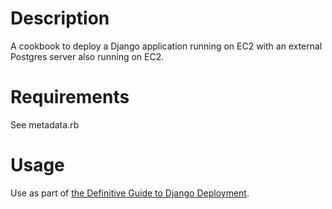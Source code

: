 Description
===========

A cookbook to deploy a Django application running on EC2 with an external Postgres server also running on EC2.

Requirements
============

See metadata.rb

Usage
=====

Use as part of [the Definitive Guide to Django Deployment](https://github.com/rogueleaderr/definitive_guide_to_django_deployment).
